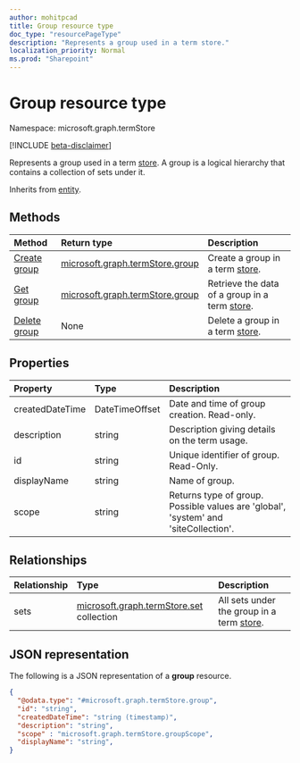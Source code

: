 ```yaml
---
author: mohitpcad
title: Group resource type
doc_type: "resourcePageType"
description: "Represents a group used in a term store."
localization_priority: Normal
ms.prod: "Sharepoint"
---
```


# Group resource type

Namespace: microsoft.graph.termStore

[!INCLUDE [beta-disclaimer](../../includes/beta-disclaimer.md)]


Represents a group used in a term [store](../resources/termstore-store.md). A group is a logical hierarchy that contains a collection of sets under it. 

Inherits from [entity](../resources/entity.md).


## Methods

| Method                                                   | Return type       |    Description
|:---------------------------------------------------------|:------------------|:---------------------
| [Create group](../api/termstore-group-post.md)                     | [microsoft.graph.termStore.group] | Create a group in a term [store].
| [Get group](../api/termstore-store-get-group.md)                           | [microsoft.graph.termStore.group] | Retrieve the data of a group in a term [store].
| [Delete group](../api/termstore-group-delete.md)                     | None |  Delete a group in a term [store].

## Properties

| Property             | Type               | Description
|:---------------------|:-------------------|:------------------------------------
| createdDateTime      | DateTimeOffset     | Date and time of group creation. Read-only.
| description          | string             | Description giving details on the term usage.
| id                   | string             | Unique identifier of group. Read-Only.
| displayName          | string             | Name of group.
| scope                | string              | Returns type of group. Possible values are 'global', 'system' and 'siteCollection'.

## Relationships
| Relationship       | Type                        | Description
|:-------------------|:----------------------------|:--------------------------
| sets           | [microsoft.graph.termStore.set][] collection | All sets under the group in a term [store].

## JSON representation

The following is a JSON representation of a **group** resource.
<!-- {
  "blockType": "resource",
  "keyProperty": "id",
  "@odata.type": "microsoft.graph.termStore.group",
  "baseType": "microsoft.graph.entity",
  "openType": false
}
-->
```json
{
  "@odata.type": "#microsoft.graph.termStore.group",
  "id": "string",
  "createdDateTime": "string (timestamp)",
  "description": "string",
  "scope" : "microsoft.graph.termStore.groupScope",
  "displayName": "string",  
}
```



[identitySet]: identitySet.md
[microsoft.graph.termStore.set]: termstore-set.md
[microsoft.graph.termStore.group]: termstore-group.md
[microsoft.graph.termStore.store]: termstore-store.md
[store]: ../resources/termstore-store.md
[group]: ../resources/termstore-group.md
[set]: ../resources/termstore-set.md
<!--
{
  "type": "#page.annotation",
  "description": "TermGroup is the entity used for managing permissions for the termSets in termStore",
  "keywords": "termGroup,facet,resource",
  "section": "documentation",
  "tocPath": "TermGroup",
  "tocBookmarks": {
    "Resources/termStore.group": "#"
  },
  "suppressions": []
}
-->
